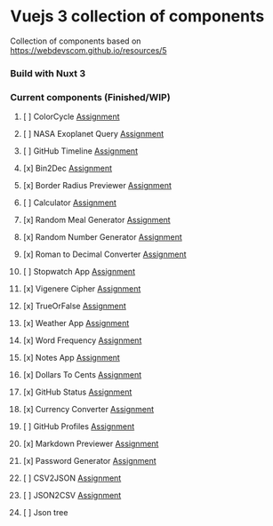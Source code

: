 # Vuejs 3 collection of components

Collection of components based on https://webdevscom.github.io/resources/5

### Build with Nuxt 3

### Current components (Finished/WIP)

1. [ ] 
   ColorCycle [Assignment](https://github.com/florinpop17/app-ideas/blob/master/Projects/1-Beginner/Color-Cycle-App.md)

2. [ ] NASA Exoplanet
   Query [Assignment](https://github.com/florinpop17/app-ideas/blob/master/Projects/3-Advanced/NASA-Exoplanet-Query.md)

3. [ ] GitHub
   Timeline [Assignment](https://github.com/florinpop17/app-ideas/blob/master/Projects/3-Advanced/GitHub-Timeline-App.md)

4. [x] Bin2Dec [Assignment](https://github.com/florinpop17/app-ideas/blob/master/Projects/1-Beginner/Bin2Dec-App.md)

5. [x] Border Radius
   Previewer [Assignment](https://github.com/florinpop17/app-ideas/blob/master/Projects/1-Beginner/Border-Radius-Previewer.md)

6. [ ] 
   Calculator [Assignment](https://github.com/florinpop17/app-ideas/blob/master/Projects/1-Beginner/Calculator-App.md)

7. [x] Random Meal
   Generator [Assignment](https://github.com/florinpop17/app-ideas/blob/master/Projects/1-Beginner/Random-Meal-Generator.md)

8. [x] Random Number
   Generator [Assignment](https://github.com/florinpop17/app-ideas/blob/master/Projects/1-Beginner/Random-Number-Generator.md)

9. [x] Roman to Decimal
   Converter [Assignment](https://github.com/florinpop17/app-ideas/blob/master/Projects/1-Beginner/Roman-to-Decimal-Converter.md)

10. [ ] Stopwatch
    App [Assignment](https://github.com/florinpop17/app-ideas/blob/master/Projects/1-Beginner/Stopwatch-App.md)

11. [x] Vigenere
    Cipher [Assignment](https://github.com/florinpop17/app-ideas/blob/master/Projects/1-Beginner/Vigenere-Cipher.md)

12. [x] 
    TrueOrFalse [Assignment](https://github.com/florinpop17/app-ideas/blob/master/Projects/1-Beginner/True-or-False-App.md)

13. [x] Weather
    App [Assignment](https://github.com/florinpop17/app-ideas/blob/master/Projects/1-Beginner/Weather-App.md)

14. [x] Word
    Frequency [Assignment](https://github.com/florinpop17/app-ideas/blob/master/Projects/1-Beginner/Word-Frequency-App.md)

15. [x] Notes App [Assignment](https://github.com/florinpop17/app-ideas/blob/master/Projects/1-Beginner/Notes-App.md)

16. [x] Dollars To
    Cents [Assignment](https://github.com/florinpop17/app-ideas/blob/master/Projects/1-Beginner/Dollars-To-Cents-App.md)

17. [x] GitHub
    Status [Assignment](https://github.com/florinpop17/app-ideas/blob/master/Projects/1-Beginner/GitHub-Status-App.md)

18. [x] Currency
    Converter [Assignment](https://github.com/florinpop17/app-ideas/blob/master/Projects/2-Intermediate/Currency-Converter.md)

19. [ ] GitHub
    Profiles [Assignment](https://github.com/florinpop17/app-ideas/blob/master/Projects/2-Intermediate/GitHub-Profiles.md)

20. [x] Markdown
    Previewer [Assignment](https://github.com/florinpop17/app-ideas/blob/master/Projects/2-Intermediate/Markdown-Previewer.md)

21. [x] Password
    Generator [Assignment](https://github.com/florinpop17/app-ideas/blob/master/Projects/2-Intermediate/Password-Generator.md)

22. [ ] CSV2JSON [Assignment](https://github.com/florinpop17/app-ideas/blob/master/Projects/1-Beginner/CSV2JSON-App.md)

23. [ ] JSON2CSV [Assignment](https://github.com/florinpop17/app-ideas/blob/master/Projects/1-Beginner/JSON2CSV-App.md)

24. [ ] Json tree